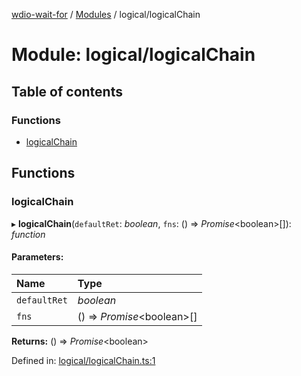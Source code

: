 [wdio-wait-for](../README.md) / [Modules](../modules.md) / logical/logicalChain

# Module: logical/logicalChain

## Table of contents

### Functions

- [logicalChain](logical_logicalchain.md#logicalchain)

## Functions

### logicalChain

▸ **logicalChain**(`defaultRet`: *boolean*, `fns`: () => *Promise*<boolean\>[]): *function*

#### Parameters:

| Name | Type |
| :------ | :------ |
| `defaultRet` | *boolean* |
| `fns` | () => *Promise*<boolean\>[] |

**Returns:** () => *Promise*<boolean\>

Defined in: [logical/logicalChain.ts:1](https://github.com/elaichenkov/wdio-wait-for/blob/074de0f/src/logical/logicalChain.ts#L1)
